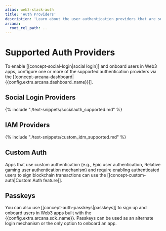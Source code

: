 ```yaml
---
alias: web3-stack-auth
title: 'Auth Providers'
description: 'Learn about the user authentication providers that are supported by the Arcana Auth SDK for user onboarding.'
arcana:
  root_rel_path: ..
---
```

  
# Supported Auth Providers

To enable [[concept-social-login|social login]] and onboard users in Web3 apps, configure one or more of the supported authentication providers via the [[concept-arcana-dashboard|{{config.extra.arcana.dashboard_name}}]].

## Social Login Providers

{% include "./text-snippets/socialauth_supported.md" %}

## IAM Providers

{% include "./text-snippets/custom_idm_supported.md" %}

## Custom Auth

Apps that use custom authentication (e.g., Epic user authentication, Relative gaming user authentication mechanism) and require enabling authenticated users to sign blockchain transactions can use the [[concept-custom-auth|Custom Auth feature]].

## Passkeys

You can also use [[concept-auth-passkeys|passkeys]] to sign up and onboard users in Web3 apps built with the {{config.extra.arcana.sdk_name}}. Passkeys can be used as an alternate login mechanism or the only option to onboard an app.